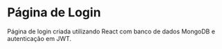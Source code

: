 # Página de Login

Página de login criada utilizando React com banco de dados MongoDB e autenticação em JWT.